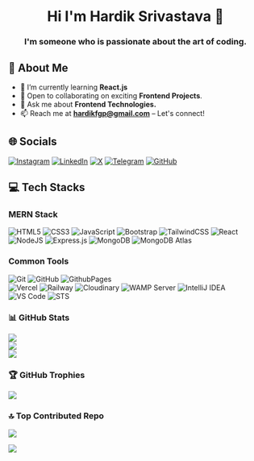 <div align="center">
  <h1>Hi I'm Hardik Srivastava 🤝</h1>
  <h3>I'm someone who is passionate about the art of coding.</h3>
</div>

## 💫 About Me

- 🌱 I’m currently learning **React.js**
- 🤝 Open to collaborating on exciting **Frontend Projects**.
- 💬 Ask me about **Frontend Technologies.**
- 📫 Reach me at **hardikfgp@gmail.com** – Let's connect!

## 🌐 Socials

[![Instagram](https://img.shields.io/badge/Instagram-%23E4405F.svg?logo=Instagram&logoColor=white)](https://www.instagram.com/hardiksrivastavaaa/) 
[![LinkedIn](https://img.shields.io/badge/LinkedIn-%230077B5.svg?logo=linkedin&logoColor=white)](https://www.linkedin.com/in/hardiksrivastavaa) 
[![X](https://img.shields.io/badge/X-black.svg?logo=X&logoColor=white)](https://twitter.com/@hardikfgp) 
[![Telegram](https://img.shields.io/badge/Telegram-black.svg?logo=Telegram&logoColor=white)](https://https://t.me/hardiksrivastavaa)
[![GitHub](https://img.shields.io/badge/GitHub-%23121011.svg?logo=github&logoColor=white)](https://github.com/hardiksrivastavaa)

## 💻 Tech Stacks 

### MERN Stack 
![HTML5](https://img.shields.io/badge/HTML5-%23E34F26.svg?style=plastic&logo=html5&logoColor=white) 
![CSS3](https://img.shields.io/badge/CSS3-%231572B6.svg?style=plastic&logo=css3&logoColor=white) 
![JavaScript](https://img.shields.io/badge/Javascript-%23323330.svg?style=plastic&logo=javascript&logoColor=%23F7DF1E) 
![Bootstrap](https://img.shields.io/badge/Bootstrap-%238511FA.svg?style=plastic&logo=bootstrap&logoColor=white) 
![TailwindCSS](https://img.shields.io/badge/TailwindCSS-%2338B2AC.svg?style=plastic&logo=tailwind-css&logoColor=white) 
![React](https://img.shields.io/badge/React-%2361DAFB.svg?style=plastic&logo=react&logoColor=%2320232a)
![NodeJS](https://img.shields.io/badge/Node.js-6DA55F?style=plastic&logo=node.js&logoColor=white) 
![Express.js](https://img.shields.io/badge/Express.js-%23404d59.svg?style=plastic&logo=express&logoColor=%2361DAFB) 
![MongoDB](https://img.shields.io/badge/MongoDB-%2347A248.svg?style=plastic&logo=mongodb&logoColor=white)
![MongoDB Atlas](https://img.shields.io/badge/MongoDB%20Atlas-%2347A248.svg?style=plastic&logo=mongodb&logoColor=white)

### Common Tools
![Git](https://img.shields.io/badge/Git-%23F05033.svg?style=plastic&logo=git&logoColor=white)
![GitHub](https://img.shields.io/badge/Github-%23121011.svg?style=plastic&logo=github&logoColor=white)
![GithubPages](https://img.shields.io/badge/Github%20Pages-121013?style=plastic&logo=github&logoColor=white)  
![Vercel](https://img.shields.io/badge/Vercel-%23000000.svg?style=plastic&logo=vercel&logoColor=white)
![Railway](https://img.shields.io/badge/Railway-%230B0D0E.svg?style=plastic&logo=railway&logoColor=white)
![Cloudinary](https://img.shields.io/badge/cloudinary-%233498DB.svg?style=plastic&logo=cloudinary&logoColor=white)
![WAMP Server](https://img.shields.io/badge/WAMP%20Server-%23DCDCDC.svg?style=plastic&logo=wampserver&logoColor=%23FF8800)
![IntelliJ IDEA](https://img.shields.io/badge/IntelliJ%20IDEA-%23000000.svg?style=plastic&logo=intellij-idea&logoColor=white)
![VS Code](https://img.shields.io/badge/VS%20Code-%23007ACC.svg?style=plastic&logo=visual-studio-code&logoColor=white)
![STS](https://img.shields.io/badge/Spring%20Tool%20Suite-%236DB33F.svg?style=plastic&logo=spring&logoColor=white)

### 📊 GitHub Stats
![](https://github-readme-stats.vercel.app/api?username=hardiksrivastavaa&theme=radical&hide_border=false&include_all_commits=true&count_private=false)<br/>
![](https://github-readme-streak-stats.herokuapp.com/?user=hardiksrivastavaa&theme=radical&hide_border=false)<br/>
![](https://github-readme-stats.vercel.app/api/top-langs/?username=hardiksrivastavaa&theme=radical&hide_border=false&include_all_commits=true&count_private=false&layout=compact)

### 🏆 GitHub Trophies
![](https://github-profile-trophy.vercel.app/?username=hardiksrivastavaa&theme=radical&no-frame=false&no-bg=false&margin-w=4)

### 🔝 Top Contributed Repo
![](https://github-contributor-stats.vercel.app/api?username=hardiksrivastavaa&limit=5&theme=dark&combine_all_yearly_contributions=true)

[![](https://visitcount.itsvg.in/api?id=hardiksrivastavaa&icon=0&color=0)](https://visitcount.itsvg.in)



